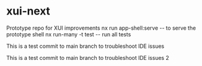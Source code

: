 # xui-next
Prototype repo for XUI improvements
nx run app-shell:serve -- to serve the prototype shell
nx run-many -t test -- run all tests

This is a test commit to main branch to troubleshoot IDE issues

This is a test commit to main branch to troubleshoot IDE issues 2